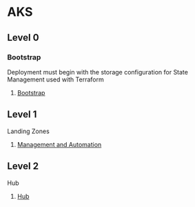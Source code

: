 # AKS 

## Level 0

### Bootstrap

Deployment must begin with the storage configuration for State Management used with Terraform

1. [Bootstrap](./l0/bootstrap/README.md)

## Level 1

Landing Zones
1. [Management and Automation](./l1/p-mgt/readme.md)

## Level 2

Hub 

1. [Hub](./l2/p-rg1net-hub/readme.md)

